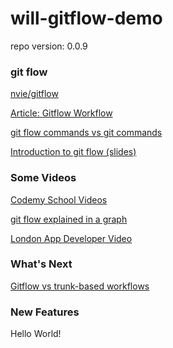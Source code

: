 # will-gitflow-demo

repo version: 0.0.9

### git flow

[nvie/gitflow](https://github.com/nvie/gitflow)

[Article: Gitflow Workflow](https://www.atlassian.com/git/tutorials/comparing-workflows/gitflow-workflow)

[git flow commands vs git commands](https://gist.github.com/JamesMGreene/cdd0ac49f90c987e45ac)

[Introduction to git flow (slides)](https://docs.google.com/presentation/d/15KQBNdQEL-te9IMjBJV9EQwiX1Xaj-agJL_MySfDU2s/edit#slide=id.p)

### Some Videos

[Codemy School Videos](https://www.youtube.com/watch?v=uUuTYDg9XoI&list=PLjQo0sojbbxVHcVN4h9DMu6U6spKk21uP&index=1&ab_channel=CodemySchool)

[git flow explained in a graph](https://www.youtube.com/watch?v=1SXpE08hvGs&ab_channel=Devchild)

[London App Developer Video](https://www.youtube.com/watch?v=BYrt6luynCI&ab_channel=LondonAppDeveloper)

### What's Next

[Gitflow vs trunk-based workflows](https://www.atlassian.com/continuous-delivery/continuous-integration/trunk-based-development)

### New Features

Hello World!
